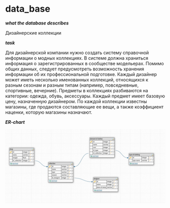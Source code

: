 # data_base

***what the database describes***

  Дизайнерские коллекции

***task***

  Для дизайнерской компании нужно создать систему справочной информации о модных коллекциях.
В системе должна храниться информация о зарегистрированных в сообществе модельерах. Помимо
общих данных, следует предусмотреть возможность хранения информации об их профессиональной
подготовке.
Каждый дизайнер может иметь несколько именованных коллекций, относящихся к разным сезонам и
разным типам (например, повседневные, спортивные, вечерние).
Предметы в коллекциях разбиваются на категории: одежда, обувь, аксессуары. Каждый предмет имеет
базовую цену, назначенную дизайнером.
По каждой коллекции известны магазины, где продаются составляющие ее вещи, а также коэффициент
наценки, которую магазины назначают.

***ER-chart***

![Alt-текст](https://github.com/ZharkovMihail/data_base/blob/master/base_scheme.jpg "Орк")
